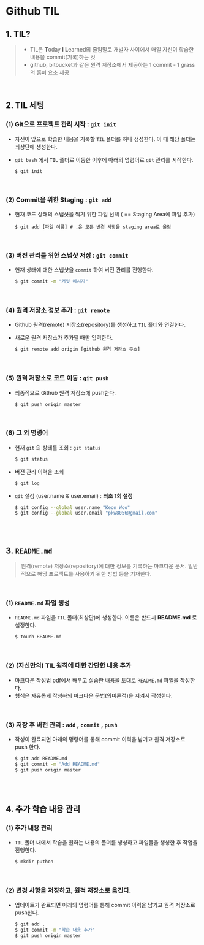 # Github TIL

## 1. TIL?

> - TIL은 **T**oday **I** **L**earned의 줄임말로 개발자 사이에서 매일 자신이 학습한 내용을 commit(기록)하는 것
> - github, bitbucket과 같은 원격 저장소에서 제공하는 1 commit - 1 grass의 흥미 요소 제공

<br/>

## 2. TIL 세팅

### (1) Git으로 프로젝트 관리 시작 : `git init`

* 자신이 앞으로 학습한 내용을 기록할 `TIL` 폴더를 하나 생성한다. 이 때 해당 폴더는 최상단에 생성한다.

* `git bash` 에서 `TIL` 폴더로 이동한 이후에 아래의 명령어로 `git` 관리를 시작한다.

  ```shell
  $ git init
  ```

<br/>

### (2) Commit을 위한 Staging : `git add`

- 현재 코드 상태의 스냅샷을 찍기 위한 파일 선택 ( == Staging Area에 파일 추가)

  ```shell
  $ git add [파일 이름] # .은 모든 변경 사항을 staging area로 올림
  ```

<br/>

### (3) 버전 관리를 위한 스냅샷 저장 : `git commit`

- 현재 상태에 대한 스냅샷을 `commit` 하여 버전 관리를 진행한다.

  ```sh
  $ git commit -m "커밋 메시지"
  ```

<br/>

### (4) 원격 저장소 정보 추가 : `git remote`

- Github 원격(remote) 저장소(repository)를 생성하고 `TIL` 폴더와 연결한다.

- 새로운 원격 저장소가 추가될 때만 입력한다.

  ```sh
  $ git remote add origin [github 원격 저장소 주소]
  ```

<br/>

### (5) 원격 저장소로 코드 이동 : `git push`

- 최종적으로 Github 원격 저장소에 push한다.

  ```sh
  $ git push origin master
  ```

<br/>

### (6) 그 외 명령어

* 현재 `git` 의 상태를 조회 : `git status`

  ```sh
  $ git status
  ```

* 버전 관리 이력을 조회

  ```sh
  $ git log
  ```

* `git` 설정 (user.name & user.email) : **최초 1회 설정**

  ```sh
  $ git config --global user.name "Keon Woo"
  $ git config --global user.email "pkw8056@gmail.com"
  ```

<br/>

<br/>

## 3. `README.md`

> 원격(remote) 저장소(repository)에 대한 정보를 기록하는 마크다운 문서. 일반적으로 해당 프로젝트를 사용하기 위한 방법 등을 기재한다.

<br/>

### (1) `README.md` 파일 생성

- `README.md` 파일을 `TIL` 폴더(최상단)에 생성한다. 이름은 반드시 **README.md** 로 설정한다.

  ```sh
  $ touch README.md
  ```

<br/>

### (2) (자신만의) TIL 원칙에 대한 간단한 내용 추가

- 마크다운 작성법 pdf에서 배우고 실습한 내용을 토대로 `README.md` 파일을 작성한다.
- 형식은 자유롭게 작성하되 마크다운 문법(의미론적)을 지켜서 작성한다.

<br/>

### (3) 저장 후 버전 관리 : `add` , `commit` , `push`

- 작성이 완료되면 아래의 명령어를 통해 commit 이력을 남기고 원격 저장소로 push 한다.

  ```sh
  $ git add README.md
  $ git commit -m "Add README.md"
  $ git push origin master
  ```

<br/>

<br/>

## 4. 추가 학습 내용 관리

### (1) 추가 내용 관리

- `TIL` 폴더 내에서 학습을 원하는 내용의 폴더를 생성하고 파일들을 생성한 후 작업을 진행한다.

  ```sh
  $ mkdir puthon
  ```

<br/>

### (2) 변경 사항을 저장하고, 원격 저장소로 옮긴다.

- 업데이트가 완료되면 아래의 명령어를 통해 commit 이력을 남기고 원격 저장소로 push한다.

  ```sh
  $ git add .
  $ git commit -m "학습 내용 추가"
  $ git push origin master
  ```

  
